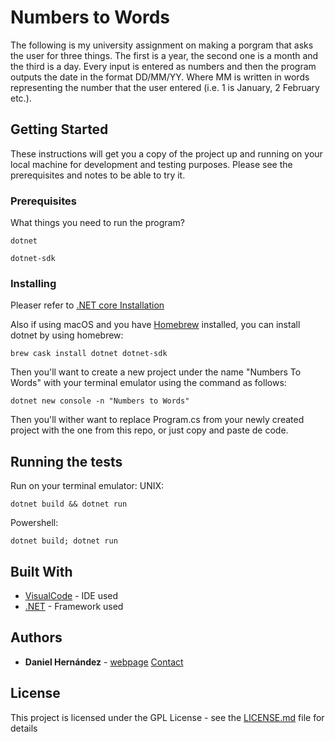 # Numbers to Words

The following is my university assignment on making a porgram that asks the user for three things. The first is a year, the second one is a month and the third is a day. Every input is entered as numbers and then the program outputs the date in the format DD/MM/YY. Where MM is written in words representing the number that the user entered (i.e. 1 is January, 2 February etc.).

## Getting Started

These instructions will get you a copy of the project up and running on your local machine for development and testing purposes. Please see the prerequisites and notes to be able to try it.

### Prerequisites

What things you need to run the program?

```
dotnet 
```
```
dotnet-sdk 
```


### Installing

Pleaser refer to [.NET core Installation](https://github.com/dotnet/core/blob/master/release-notes/download-archives/2.0.3.md)

Also if using macOS and you have [Homebrew](https://brew.sh) installed, you can install dotnet by using homebrew:
``` 
brew cask install dotnet dotnet-sdk 
```
Then you'll want to create a new project under the name "Numbers To Words" with your terminal emulator using the command as follows:
``` 
dotnet new console -n "Numbers to Words" 
```
Then you'll wither want to replace Program.cs from your newly created project with the one from this repo, or just copy and paste de code.


## Running the tests

Run on your terminal emulator:
UNIX:
```
dotnet build && dotnet run
```

Powershell:
```
dotnet build; dotnet run
```


## Built With

* [VisualCode](https://code.visualstudio.com) - IDE used
* [.NET](https://www.microsoft.com/net/) - Framework used


## Authors

* **Daniel Hernández** - [webpage](https://www.danisnowman.com)  [Contact](mailto>danielernesto@ufm.edu)


## License

This project is licensed under the GPL License - see the [LICENSE.md](LICENSE.md) file for details

